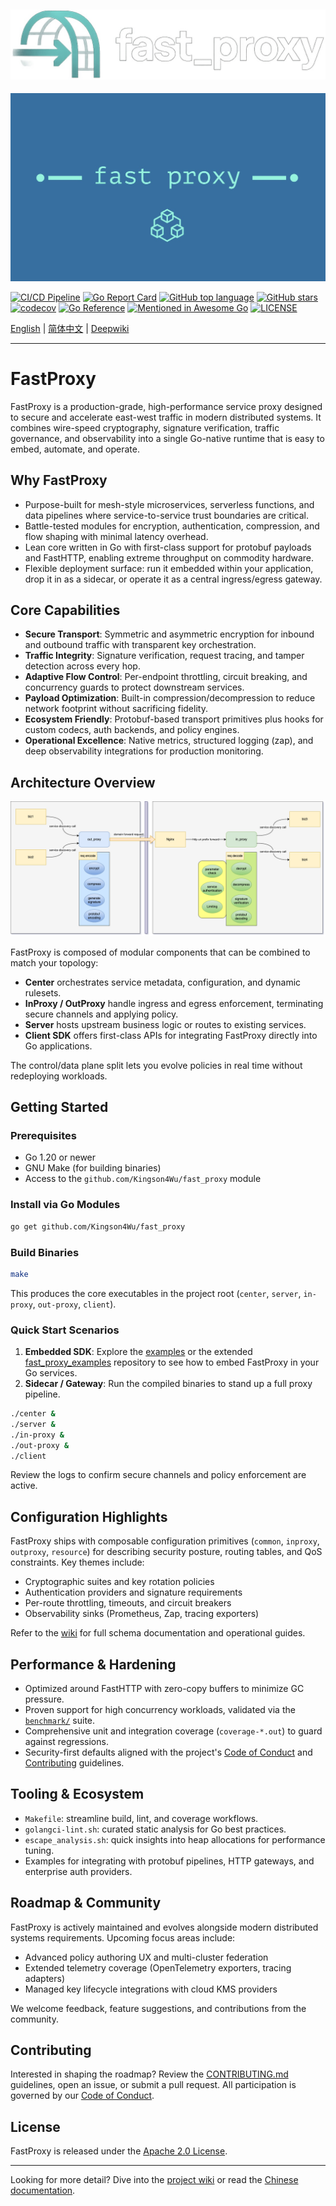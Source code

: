 ![fast_proxy.png](https://raw.githubusercontent.com/Kingson4Wu/fast_proxy/main/resource/img/fast_proxy.png)
---
![fast_proxy_ico.png](https://raw.githubusercontent.com/Kingson4Wu/fast_proxy/main/resource/img/logo.jpg)

[![CI/CD Pipeline](https://github.com/Kingson4Wu/fast_proxy/actions/workflows/go.yml/badge.svg)](https://github.com/Kingson4Wu/fast_proxy/actions/workflows/go.yml)
[![Go Report Card](https://goreportcard.com/badge/github.com/kingson4wu/fast_proxy)](https://goreportcard.com/report/github.com/kingson4wu/fast_proxy)
[![GitHub top language](https://img.shields.io/github/languages/top/kingson4wu/fast_proxy)](https://github.com/kingson4wu/fast_proxy/search?l=go)
[![GitHub stars](https://img.shields.io/github/stars/kingson4wu/fast_proxy)](https://github.com/kingson4wu/fast_proxy/stargazers)
[![codecov](https://codecov.io/gh/kingson4wu/fast_proxy/branch/main/graph/badge.svg)](https://codecov.io/gh/kingson4wu/fast_proxy)
[![Go Reference](https://pkg.go.dev/badge/github.com/kingson4wu/fast_proxy.svg)](https://pkg.go.dev/github.com/kingson4wu/fast_proxy)
[![Mentioned in Awesome Go](https://awesome.re/mentioned-badge.svg)](https://github.com/avelino/awesome-go#database)
[![LICENSE](https://img.shields.io/github/license/kingson4wu/fast_proxy.svg?style=flat-square)](https://github.com/kingson4wu/fast_proxy/blob/main/LICENSE)

[English](https://github.com/kingson4wu/fast_proxy#fastproxy) | [简体中文](https://github.com/kingson4wu/fast_proxy/blob/main/README-CN.md) | [Deepwiki](https://deepwiki.com/Kingson4Wu/fast_proxy)

---

# FastProxy

FastProxy is a production-grade, high-performance service proxy designed to secure and accelerate east-west traffic in modern distributed systems. It combines wire-speed cryptography, signature verification, traffic governance, and observability into a single Go-native runtime that is easy to embed, automate, and operate.

## Why FastProxy

- Purpose-built for mesh-style microservices, serverless functions, and data pipelines where service-to-service trust boundaries are critical.
- Battle-tested modules for encryption, authentication, compression, and flow shaping with minimal latency overhead.
- Lean core written in Go with first-class support for protobuf payloads and FastHTTP, enabling extreme throughput on commodity hardware.
- Flexible deployment surface: run it embedded within your application, drop it in as a sidecar, or operate it as a central ingress/egress gateway.

## Core Capabilities

- **Secure Transport**: Symmetric and asymmetric encryption for inbound and outbound traffic with transparent key orchestration.
- **Traffic Integrity**: Signature verification, request tracing, and tamper detection across every hop.
- **Adaptive Flow Control**: Per-endpoint throttling, circuit breaking, and concurrency guards to protect downstream services.
- **Payload Optimization**: Built-in compression/decompression to reduce network footprint without sacrificing fidelity.
- **Ecosystem Friendly**: Protobuf-based transport primitives plus hooks for custom codecs, auth backends, and policy engines.
- **Operational Excellence**: Native metrics, structured logging (zap), and deep observability integrations for production monitoring.

## Architecture Overview

![Design Overview](https://github.com/kingson4wu/fast_proxy/blob/main/resource/img/design-overview-fast-proxy.png)

FastProxy is composed of modular components that can be combined to match your topology:

- **Center** orchestrates service metadata, configuration, and dynamic rulesets.
- **InProxy / OutProxy** handle ingress and egress enforcement, terminating secure channels and applying policy.
- **Server** hosts upstream business logic or routes to existing services.
- **Client SDK** offers first-class APIs for integrating FastProxy directly into Go applications.

The control/data plane split lets you evolve policies in real time without redeploying workloads.

## Getting Started

### Prerequisites

- Go 1.20 or newer
- GNU Make (for building binaries)
- Access to the `github.com/Kingson4Wu/fast_proxy` module

### Install via Go Modules

```bash
go get github.com/Kingson4Wu/fast_proxy
```

### Build Binaries

```bash
make
```

This produces the core executables in the project root (`center`, `server`, `in-proxy`, `out-proxy`, `client`).

### Quick Start Scenarios

1. **Embedded SDK**: Explore the [examples](https://github.com/kingson4wu/fast_proxy/tree/main/examples) or the extended [fast_proxy_examples](https://github.com/Kingson4Wu/fast_proxy_examples) repository to see how to embed FastProxy in your Go services.
2. **Sidecar / Gateway**: Run the compiled binaries to stand up a full proxy pipeline.

```bash
./center &
./server &
./in-proxy &
./out-proxy &
./client
```

Review the logs to confirm secure channels and policy enforcement are active.

## Configuration Highlights

FastProxy ships with composable configuration primitives (`common`, `inproxy`, `outproxy`, `resource`) for describing security posture, routing tables, and QoS constraints. Key themes include:

- Cryptographic suites and key rotation policies
- Authentication providers and signature requirements
- Per-route throttling, timeouts, and circuit breakers
- Observability sinks (Prometheus, Zap, tracing exporters)

Refer to the [wiki](https://github.com/kingson4wu/fast_proxy/wiki) for full schema documentation and operational guides.

## Performance & Hardening

- Optimized around FastHTTP with zero-copy buffers to minimize GC pressure.
- Proven support for high concurrency workloads, validated via the [`benchmark/`](benchmark) suite.
- Comprehensive unit and integration coverage (`coverage-*.out`) to guard against regressions.
- Security-first defaults aligned with the project's [Code of Conduct](CODE_OF_CONDUCT.md) and [Contributing](CONTRIBUTING.md) guidelines.

## Tooling & Ecosystem

- `Makefile`: streamline build, lint, and coverage workflows.
- `golangci-lint.sh`: curated static analysis for Go best practices.
- `escape_analysis.sh`: quick insights into heap allocations for performance tuning.
- Examples for integrating with protobuf pipelines, HTTP gateways, and enterprise auth providers.

## Roadmap & Community

FastProxy is actively maintained and evolves alongside modern distributed systems requirements. Upcoming focus areas include:

- Advanced policy authoring UX and multi-cluster federation
- Extended telemetry coverage (OpenTelemetry exporters, tracing adapters)
- Managed key lifecycle integrations with cloud KMS providers

We welcome feedback, feature suggestions, and contributions from the community.

## Contributing

Interested in shaping the roadmap? Review the [CONTRIBUTING.md](CONTRIBUTING.md) guidelines, open an issue, or submit a pull request. All participation is governed by our [Code of Conduct](CODE_OF_CONDUCT.md).

## License

FastProxy is released under the [Apache 2.0 License](LICENSE).

---

Looking for more detail? Dive into the [project wiki](https://github.com/kingson4wu/fast_proxy/wiki) or read the [Chinese documentation](README-CN.md).
